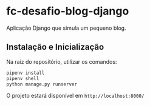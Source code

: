 # fc-desafio-blog-django

Aplicação Django que simula um pequeno blog.

## Instalação e Inicialização

Na raiz do repositório, utilizar os comandos:

```bash
pipenv install
pipenv shell
python manage.py runserver
```

O projeto estará disponível em `http://localhost:8000/`
